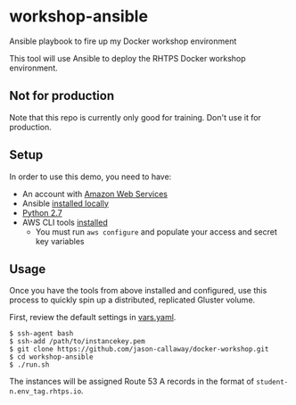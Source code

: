 # workshop-ansible
Ansible playbook to fire up my Docker workshop environment

This tool will use Ansible to deploy the RHTPS Docker workshop environment.

## Not for production
Note that this repo is currently only good for training. Don't use it for production.

## Setup
In order to use this demo, you need to have:
* An account with [Amazon Web Services](https://aws.amazon.com/premiumsupport/signup/)
* Ansible [installed locally](http://docs.ansible.com/ansible/intro_installation.html)
* [Python 2.7](https://www.python.org/downloads/)
* AWS CLI tools [installed](http://docs.aws.amazon.com/cli/latest/userguide/installing.html#install-with-pip)
  * You must run `aws configure` and populate your access and secret key variables

## Usage
Once you have the tools from above installed and configured, use this process to quickly spin up a distributed, replicated Gluster volume.

First, review the default settings in [vars.yaml](vars.yaml).

```
$ ssh-agent bash
$ ssh-add /path/to/instancekey.pem
$ git clone https://github.com/jason-callaway/docker-workshop.git
$ cd workshop-ansible
$ ./run.sh 
```

The instances will be assigned Route 53 A records in the format of ```student-n.env_tag.rhtps.io```.
